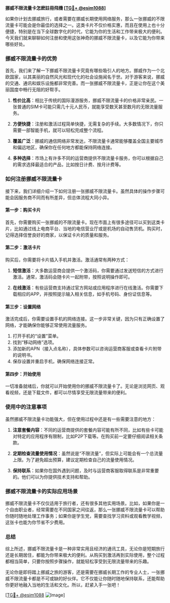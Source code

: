 **挪威不限流量卡怎麽註冊飛機 [[TG💪+ @esim1088](https://t.me/s/esim1088)]**

如果你计划去挪威旅行，或者需要在挪威长期使用网络服务，那么一张挪威的不限流量卡可能会是你最佳的选择之一。这类卡片不仅价格实惠，而且在使用上也十分便捷，特别是在当下全球数字化的时代，它能为你的生活和工作带来极大的便利。今天我们就来聊聊如何注册和使用这张神奇的挪威不限流量卡，以及它能为你带来哪些好处。

### 挪威不限流量卡的优势

首先，我们来了解一下挪威不限流量卡究竟有哪些吸引人的地方。挪威作为一个北欧国家，以其美丽的自然风光和现代化的社会设施闻名于世。对于游客来说，挪威的交通、通讯和娱乐设施都非常完善。而一张挪威不限流量卡，正是让你在这个美丽国度中畅行无阻的好帮手。

1. **性价比高**：相比于传统的国际漫游服务，挪威不限流量卡的价格非常亲民。一张普通的SIM卡可能只需几十元人民币，就能享受数天甚至数月的无限流量服务。
   
2. **方便快捷**：注册和激活过程简单快捷，无需复杂的手续。大多数情况下，你只需要一部智能手机，就可以轻松完成整个流程。

3. **覆盖广泛**：挪威的通信网络非常发达，不限流量卡通常能够覆盖全国主要城市和偏远地区，确保你在任何地方都能保持网络连接。

4. **多种选择**：市场上有许多不同的运营商提供不限流量卡服务，你可以根据自己的需求选择最适合的产品，比如按日计费、按月计费等。

### 如何注册挪威不限流量卡

接下来，我们详细介绍一下如何注册一张挪威不限流量卡。虽然具体的操作步骤可能会因服务商不同而有所差异，但总体流程大同小异。

#### 第一步：购买卡片

首先，你需要购买一张挪威的不限流量卡。现在市面上有很多途径可以买到这类卡片，比如通过线上电商平台、当地的电信营业厅或是机场的自动售货机。购买时，记得选择信誉良好的商家，以保证卡片的质量和服务。

#### 第二步：激活卡片

购买后，你需要将卡片插入手机并激活。激活通常有两种方式：

1. **短信激活**：大多数运营商会提供一个激活码，你需要通过发送短信的方式进行激活。通常，激活码会随卡片一起附带，按照说明操作即可。
   
2. **在线激活**：有些运营商支持通过官方网站或应用程序进行在线激活。你需要下载相应的APP，并按照提示输入相关信息，如手机号码、身份证信息等。

#### 第三步：设置网络

激活完成后，你需要设置手机的网络连接。这一步非常关键，因为只有正确设置了网络，才能确保你能够正常使用流量服务。

1. 打开手机的“设置”菜单。
2. 找到“移动网络”选项。
3. 添加新的APN（接入点名称），具体参数可以咨询运营商客服或查看卡片附带的说明书。
4. 保存设置并重启手机，确保网络连接正常。

#### 第四步：开始使用

一切准备就绪后，你就可以开始使用你的挪威不限流量卡了。无论是浏览网页、观看视频，还是下载文件，都可以尽情享受无限流量带来的便利。

### 使用中的注意事项

虽然挪威不限流量卡功能强大，但在使用过程中还是有一些需要注意的地方：

1. **注意套餐内容**：不同的运营商提供的套餐内容可能有所不同，比如有些卡可能对特定的应用程序有限制，比如P2P下载等。在购买前一定要仔细阅读相关条款。

2. **定期检查流量使用情况**：虽然说是“不限流量”，但实际上可能会有一个总流量上限。为了避免超出预算，建议定期检查自己的流量使用情况。

3. **保持联系**：如果你在国外遇到问题，及时与运营商客服取得联系是非常重要的。他们可以为你提供技术支持和帮助。

### 挪威不限流量卡的实际应用场景

挪威不限流量卡不仅仅适用于旅行者，还有很多其他实用场景。比如，如果你是一个自由职业者，经常需要在不同国家之间往返，那么一张挪威不限流量卡可以帮助你随时随地处理工作事务；如果你是学生党，需要查找学习资料或观看教学视频，这张卡也能为你节省不少费用。

### 总结

综上所述，挪威不限流量卡是一种非常实用且经济的通讯工具，无论你是短期旅行还是长期居住，都能为你带来极大的便利。从购买到激活再到实际使用，整个过程都相当简单，只要你按照步骤操作，就能轻松享受到无限流量带来的乐趣。

无论你是即将踏上挪威之旅的游客，还是需要在挪威长期工作的专业人士，一张挪威不限流量卡都是不可或缺的好伙伴。它不仅能让你随时随地保持联系，还能帮助你更好地融入当地的生活和文化。所以，赶紧入手一张吧！

[[TG💪+ @esim1088](https://t.me/s/esim1088) ![Image](https://i.postimg.cc/4NQfJmqS/Snipaste-2025-05-13-00-14-12.png)]
